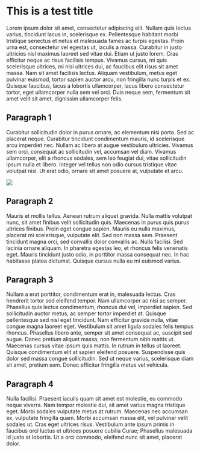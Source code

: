 # This is a test title 
Lorem ipsum dolor sit amet, consectetur adipiscing elit. Nullam quis lectus varius, tincidunt lacus in, scelerisque ex. Pellentesque habitant morbi tristique senectus et netus et malesuada fames ac turpis egestas. Proin urna est, consectetur vel egestas ut, iaculis a massa. Curabitur in justo ultricies nisl maximus laoreet sed vitae dui. Etiam ut justo lorem. Cras efficitur neque ac risus facilisis tempus. Vivamus cursus, mi quis scelerisque ultrices, mi nisi ultrices dui, ac faucibus elit risus sit amet massa. Nam sit amet facilisis lectus. Aliquam vestibulum, metus eget pulvinar euismod, tortor sapien auctor arcu, non fringilla nunc turpis et ex. Quisque faucibus, lacus a lobortis ullamcorper, lacus libero consectetur tortor, eget ullamcorper nulla sem vel orci. Duis neque sem, fermentum sit amet velit sit amet, dignissim ullamcorper felis.

## Paragraph 1
Curabitur sollicitudin dolor in purus ornare, ac elementum nisi porta. Sed ac placerat neque. Curabitur tincidunt condimentum mauris, id scelerisque arcu imperdiet nec. Nullam ac libero at augue vestibulum ultricies. Vivamus sem orci, consequat ac sollicitudin vel, accumsan vel diam. Vivamus ullamcorper, elit a rhoncus sodales, sem leo feugiat dui, vitae sollicitudin ipsum nulla et libero. Integer vel tellus non odio cursus tristique vitae volutpat nisl. Ut erat odio, ornare sit amet posuere at, vulputate et arcu.

![](../images/blog.jpg)

## Paragraph 2
Mauris et mollis tellus. Aenean rutrum aliquet gravida. Nulla mattis volutpat nunc, sit amet finibus velit sollicitudin quis. Maecenas in purus quis purus ultrices finibus. Proin eget congue sapien. Mauris eu nulla maximus, placerat mi scelerisque, vulputate elit. Sed non massa sem. Praesent tincidunt magna orci, sed convallis dolor convallis ac. Nulla facilisi. Sed lacinia ornare aliquam. In pharetra egestas leo, et rhoncus felis venenatis eget. Mauris tincidunt justo odio, in porttitor massa consequat nec. In hac habitasse platea dictumst. Quisque cursus nulla eu mi euismod varius.

## Paragraph 3
Nullam a erat porttitor, condimentum erat in, malesuada lectus. Cras hendrerit tortor sed eleifend tempor. Nam ullamcorper ac nisi ac semper. Phasellus quis lectus condimentum, rhoncus dui vel, imperdiet sapien. Sed sollicitudin auctor metus, ac semper tortor imperdiet at. Quisque pellentesque sed nisl eget tincidunt. Nam efficitur gravida nulla, vitae congue magna laoreet eget. Vestibulum sit amet ligula sodales felis tempus rhoncus. Phasellus libero ante, semper sit amet consequat ac, suscipit sed augue. Donec pretium aliquet massa, non fermentum nibh mattis ut. Maecenas cursus vitae ipsum quis mattis. In rutrum in tellus ut laoreet. Quisque condimentum elit at sapien eleifend posuere. Suspendisse quis dolor sed massa congue sollicitudin. Sed ut neque varius, scelerisque diam sit amet, pretium sem. Donec efficitur fringilla metus vel vehicula.

## Paragraph 4
Nulla facilisi. Praesent iaculis quam sit amet est molestie, eu commodo neque viverra. Nam tempor molestie dui, sit amet varius magna tristique eget. Morbi sodales vulputate metus at rutrum. Maecenas nec accumsan ex, vulputate fringilla quam. Morbi accumsan massa elit, vel pulvinar velit sodales ut. Cras eget ultrices risus. Vestibulum ante ipsum primis in faucibus orci luctus et ultrices posuere cubilia Curae; Phasellus malesuada id justo at lobortis. Ut a orci commodo, eleifend nunc sit amet, placerat dolor.

